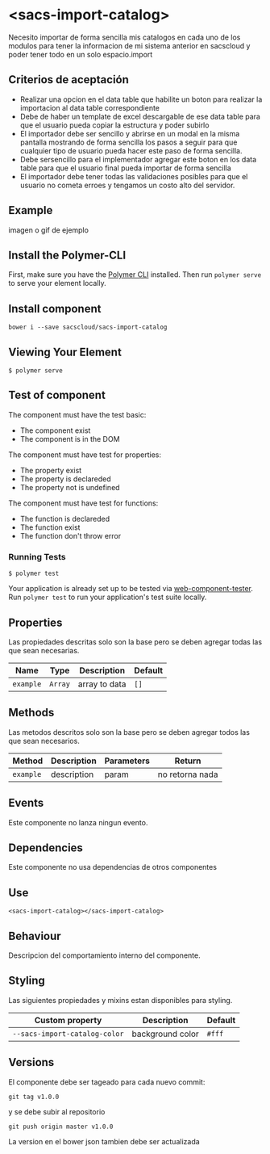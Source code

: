 # \<sacs-import-catalog\>

Necesito importar de forma sencilla mis catalogos en cada uno de los modulos para tener la informacion de mi sistema anterior en sacscloud y poder tener todo en un solo espacio.import 

## Criterios de aceptación

- Realizar una opcion en el data table que habilite un boton para realizar la importacion al data table correspondiente 
- Debe de haber un template de excel descargable de ese data table para que el usuario pueda copiar la estructura y poder subirlo
- El importador debe ser sencillo y abrirse en un modal en la misma pantalla mostrando de forma sencilla los pasos a seguir para que cualquier tipo de usuario pueda hacer este paso de forma sencilla. 
- Debe sersencillo para el implementador agregar este boton en los data table para que el usuario final pueda importar de forma sencilla 
- El importador debe tener todas las validaciones posibles para que el usuario no cometa erroes y tengamos un costo alto del servidor. 

## Example

imagen o gif de ejemplo

## Install the Polymer-CLI

First, make sure you have the [Polymer CLI](https://www.npmjs.com/package/polymer-cli) installed. Then run `polymer serve` to serve your element locally.

## Install component

```
bower i --save sacscloud/sacs-import-catalog
```

## Viewing Your Element

```
$ polymer serve
```

## Test of component

The component must have the test basic:

- The component exist
- The component is in the DOM

The component must have test for properties:

- The property exist
- The property is declareded
- The property not is undefined

The component must have test for functions:

- The function is declareded
- The function exist
- The function don't throw error

### Running Tests

```
$ polymer test
```

Your application is already set up to be tested via [web-component-tester](https://github.com/Polymer/web-component-tester). Run `polymer test` to run your application's test suite locally.


## Properties

Las propiedades descritas solo son la base pero se deben agregar todas las que sean necesarias.

Name | Type | Description | Default
-----|-------------|---------|--------
`example` | `Array` | array to data | `[]`



## Methods

Las metodos descritos solo son la base pero se deben agregar todos las que sean necesarios.

Method | Description | Parameters | Return
-----|-------------|---------|------------
`example` | description | param | no retorna nada


## Events

Este componente no lanza ningun evento.

## Dependencies

Este componente no usa dependencias de otros componentes

## Use

```
<sacs-import-catalog></sacs-import-catalog>
```

## Behaviour

Descripcion del comportamiento interno del componente.

## Styling

Las siguientes propiedades y mixins estan disponibles para styling.

Custom property | Description | Default
----------------|-------------|----------
`--sacs-import-catalog-color` | background color | `#fff`

## Versions

El componente debe ser tageado para cada nuevo commit:

```
git tag v1.0.0
```
y se debe subir al repositorio

```
git push origin master v1.0.0
```

La version en el bower json tambien debe ser actualizada